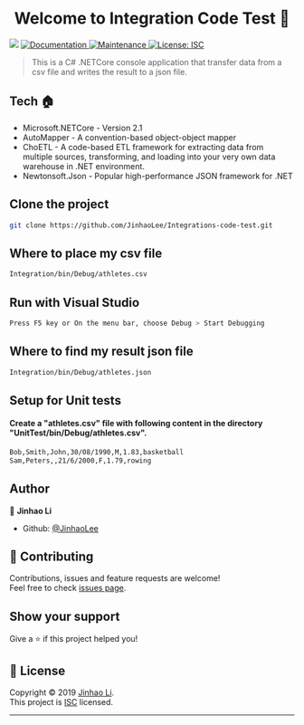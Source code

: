 <h1 align="center">Welcome to Integration Code Test 👋</h1>
<p>
  <img src="https://img.shields.io/badge/version-1.0.0-blue.svg?cacheSeconds=2592000" />
  <a href="https://github.com/JinhaoLee/event-booking-system#readme">
    <img alt="Documentation" src="https://img.shields.io/badge/documentation-yes-brightgreen.svg" target="_blank" />
  </a>
  <a href="https://github.com/JinhaoLee/event-booking-system/graphs/commit-activity">
    <img alt="Maintenance" src="https://img.shields.io/badge/Maintained%3F-yes-green.svg" target="_blank" />
  </a>
  <a href="https://github.com/JinhaoLee/event-booking-system/blob/master/LICENSE">
    <img alt="License: ISC" src="https://img.shields.io/badge/License-ISC-yellow.svg" target="_blank" />
  </a>
</p>

> This is a C# .NETCore console application that transfer data from a csv file and writes the result to a json file.

## Tech 🏠 

* Microsoft.NETCore - Version 2.1
* AutoMapper - A convention-based object-object mapper
* ChoETL - A code-based ETL framework for extracting data from multiple sources, transforming, and loading into your very own data warehouse in .NET environment.
* Newtonsoft.Json - Popular high-performance JSON framework for .NET

## Clone the project

```sh
git clone https://github.com/JinhaoLee/Integrations-code-test.git
```

## Where to place my csv file
```sh
Integration/bin/Debug/athletes.csv
```

## Run with Visual Studio
```sh
Press F5 key or On the menu bar, choose Debug > Start Debugging
```

## Where to find my result json file
```sh
Integration/bin/Debug/athletes.json
```


## Setup for Unit tests
#### Create a "athletes.csv" file with following content in the directory "UnitTest/bin/Debug/athletes.csv".
```sh
Bob,Smith,John,30/08/1990,M,1.83,basketball
Sam,Peters,,21/6/2000,F,1.79,rowing
```

## Author

👤 **Jinhao Li**

* Github: [@JinhaoLee](https://github.com/JinhaoLee)

## 🤝 Contributing

Contributions, issues and feature requests are welcome!<br />Feel free to check [issues page](https://github.com/JinhaoLee/Integrations-code-test/issues).

## Show your support

Give a ⭐️ if this project helped you!

## 📝 License

Copyright © 2019 [Jinhao Li](https://github.com/JinhaoLee).<br />
This project is [ISC](https://github.com/JinhaoLee/Integrations-code-test/blob/master/LICENSE) licensed.

***
